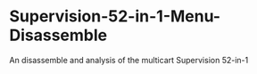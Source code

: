 # Supervision-52-in-1-Menu-Disassemble
An disassemble and analysis of the multicart Supervision 52-in-1

